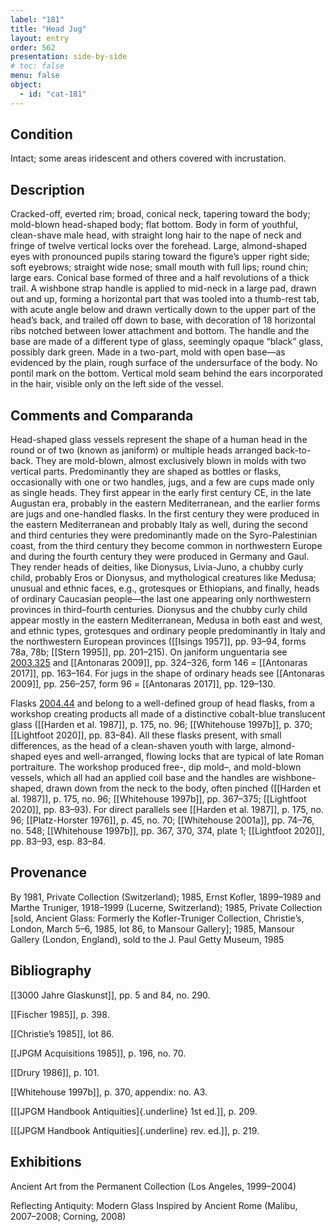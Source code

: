 ```yaml
---
label: "181"
title: "Head Jug"
layout: entry
order: 562
presentation: side-by-side
# toc: false
menu: false
object:
  - id: "cat-181"
---
```


## Condition

Intact; some areas iridescent and others covered with incrustation.

## Description

Cracked-off, everted rim; broad, conical neck, tapering toward the body; mold-blown head-shaped body; flat bottom. Body in form of youthful, clean-shave male head, with straight long hair to the nape of neck and fringe of twelve vertical locks over the forehead. Large, almond-shaped eyes with pronounced pupils staring toward the figure’s upper right side; soft eyebrows; straight wide nose; small mouth with full lips; round chin; large ears. Conical base formed of three and a half revolutions of a thick trail. A wishbone strap handle is applied to mid-neck in a large pad, drawn out and up, forming a horizontal part that was tooled into a thumb-rest tab, with acute angle below and drawn vertically down to the upper part of the head’s back, and trailed off down to base, with decoration of 18 horizontal ribs notched between lower attachment and bottom. The handle and the base are made of a different type of glass, seemingly opaque “black” glass, possibly dark green. Made in a two-part, mold with open base—as evidenced by the plain, rough surface of the undersurface of the body. No pontil mark on the bottom. Vertical mold seam behind the ears incorporated in the hair, visible only on the left side of the vessel.

## Comments and Comparanda

Head-shaped glass vessels represent the shape of a human head in the round or of two (known as janiform) or multiple heads arranged back-to-back. They are mold-blown, almost exclusively blown in molds with two vertical parts. Predominantly they are shaped as bottles or flasks, occasionally with one or two handles, jugs, and a few are cups made only as single heads. They first appear in the early first century CE, in the late Augustan era, probably in the eastern Mediterranean, and the earlier forms are jugs and one-handled flasks. In the first century they were produced in the eastern Mediterranean and probably Italy as well, during the second and third centuries they were predominantly made on the Syro-Palestinian coast, from the third century they become common in northwestern Europe and during the fourth century they were produced in Germany and Gaul. They render heads of deities, like Dionysus, Livia-Juno, a chubby curly child, probably Eros or Dionysus, and mythological creatures like Medusa; unusual and ethnic faces, e.g., grotesques or Ethiopians, and finally, heads of ordinary Caucasian people—the last one appearing only northwestern provinces in third–fourth centuries. Dionysus and the chubby curly child appear mostly in the eastern Mediterranean, Medusa in both east and west, and ethnic types, grotesques and ordinary people predominantly in Italy and the northwestern European provinces ([[Isings 1957]], pp. 93–94, forms 78a, 78b; [[Stern 1995]], pp. 201–215). On janiform unguentaria see [2003.325](#num) and [[Antonaras 2009]], pp. 324–326, form 146 = [[Antonaras 2017]], pp. 163–164. For jugs in the shape of ordinary heads see [[Antonaras 2009]], pp. 256–257, form 96 = [[Antonaras 2017]], pp. 129–130.

Flasks [2004.44](#num) and belong to a well-defined group of head flasks, from a workshop creating products all made of a distinctive cobalt-blue translucent glass ([[Harden et al. 1987]], p. 175, no. 96; [[Whitehouse 1997b]], p. 370; [[Lightfoot 2020]], pp. 83–84). All these flasks present, with small differences, as the head of a clean-shaven youth with large, almond-shaped eyes and well-arranged, flowing locks that are typical of late Roman portraiture. The workshop produced free-, dip mold–, and mold-blown vessels, which all had an applied coil base and the handles are wishbone-shaped, drawn down from the neck to the body, often pinched ([[Harden et al. 1987]], p. 175, no. 96; [[Whitehouse 1997b]], pp. 367–375; [[Lightfoot 2020]], pp. 83–93). For direct parallels see [[Harden et al. 1987]], p. 175, no. 96; [[Platz-Horster 1976]], p. 45, no. 70; [[Whitehouse 2001a]], pp. 74–76, no. 548; [[Whitehouse 1997b]], pp. 367, 370, 374, plate 1; [[Lightfoot 2020]], pp. 83–93, esp. 83–84.

## Provenance

By 1981, Private Collection (Switzerland); 1985, Ernst Kofler, 1899–1989 and Marthe Truniger, 1918–1999 (Lucerne, Switzerland); 1985, Private Collection \[sold, Ancient Glass: Formerly the Kofler-Truniger Collection, Christie’s, London, March 5–6, 1985, lot 86, to Mansour Gallery\]; 1985, Mansour Gallery (London, England), sold to the J. Paul Getty Museum, 1985

## Bibliography

[[3000 Jahre Glaskunst]], pp. 5 and 84, no. 290.

[[Fischer 1985]], p. 398.

[[Christie’s 1985]], lot 86.

[[JPGM Acquisitions 1985]], p. 196, no. 70.

[[Drury 1986]], p. 101.

[[Whitehouse 1997b]], p. 370, appendix: no. A3.

[[[JPGM Handbook Antiquities]{.underline} 1st ed.]], p. 209.

[[[JPGM Handbook Antiquities]{.underline} rev. ed.]], p. 219.

## Exhibitions

Ancient Art from the Permanent Collection (Los Angeles, 1999–2004)

Reflecting Antiquity: Modern Glass Inspired by Ancient Rome (Malibu, 2007–2008; Corning, 2008)